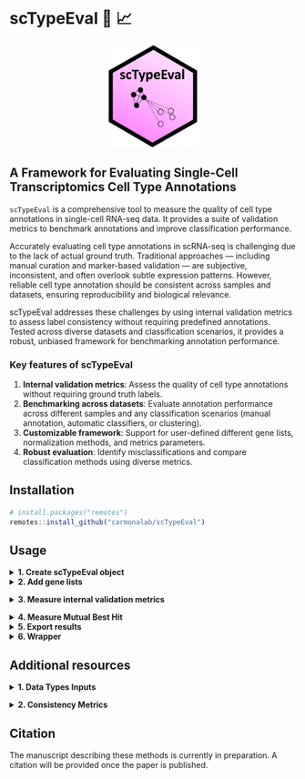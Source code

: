 # scTypeEval :microscope: :chart_with_upwards_trend:

<p align="center">

<img src="docs/scTypeEval_logo.png" height="180"/>

</p>

## A Framework for Evaluating Single-Cell Transcriptomics Cell Type Annotations

`scTypeEval` is a comprehensive tool to measure the quality of cell type annotations in single-cell RNA-seq data. It provides a suite of validation metrics to benchmark annotations and improve classification performance.

Accurately evaluating cell type annotations in scRNA-seq is challenging due to the lack of actual ground truth. Traditional approaches — including manual curation and marker-based validation — are subjective, inconsistent, and often overlook subtle expression patterns. However, reliable cell type annotation should be consistent across samples and datasets, ensuring reproducibility and biological relevance.

scTypeEval addresses these challenges by using internal validation metrics to assess label consistency without requiring predefined annotations. Tested across diverse datasets and classification scenarios, it provides a robust, unbiased framework for benchmarking annotation performance.

### Key features of scTypeEval

1. **Internal validation metrics**: Assess the quality of cell type annotations without requiring ground truth labels.
2. **Benchmarking across datasets**: Evaluate annotation performance across different samples and any classification scenarios (manual annotation, automatic classifiers, or clustering).
3. **Customizable framework**: Support for user-defined different gene lists, normalization methods, and metrics parameters.
4. **Robust evaluation**: Identify misclassifications and compare classification methods using diverse metrics.

## Installation

``` r
# install.packages("remotes")
remotes::install_github("carmonalab/scTypeEval")
```


## Usage

<details>
<summary><strong>1. Create scTypeEval object</strong></summary>

`scTypeEval` objects accept either a count matrix (rows as genes and columns as cells) and its corresponding metadata, a Seurat object, or a SingleCellExperiment (SCE) object. Metadata is expected to contain annotation labels and sample identifiers, if inter-sample consistency should be leveraged.

``` r
library(scTypeEval)

# From count matrix and metadata dataframe
sceval <- create.scTypeEval(matrix = count_matrix,
                           metadata = metadata)

# From Seurat object
sceval <- create.scTypeEval(seurat_obj)

# From SCE object
sceval <- create.scTypeEval(sce)
```
</details>


<details>
<summary><strong>2. Add gene lists</strong></summary> 

Add gene list on the scTypeEval object with relevant genes to compute the consistency metrics.
`scTypeEval` supports adding highly variable genes (HVG) and cell-type-specific gene markers. Additionally, custom lists can also be added. At least one gene list must be included in the `scTypeEval` object to compute consistency metrics.

``` r
# Add HVG gene list
sceval <- add.HVG(sceval)

# Add gene markers
sceval <- add.GeneMarkers(sceval,
                         ident = "cell_type") # indicate the annotation to identify the cell types
                         
# Add a custom list (e.g. list of transcription factors, cytokines...)
sceval <- add.GeneList(sceval, gene.list = custom_list)
sceval <- add.GeneList(sceval, gene.list = list("cytokines" = c("IL10", "IL6", "IL4",...)))
```

</details>

<a name="run.consistency"></a>
<details>
<summary><strong>3. Measure internal validation metrics</strong></summary> 

Computes internal validation consistency metrics for cell type annotations. By default, the following metrics will be run: `"silhouette"`, `"NeighborhoodPurity"`, `"ward.PropMatch"`, `"Leiden.PropMatch"`, and `"modularity"`.

See [Data types inputs](#data-types-inputs) and [Consistency metrics](#consistency-metrics) for more details on the data type inputs and different consistency metrics based on internal validation metrics.

``` r
sceval <- Run.Consistency(scTypeEval = sceval,
                          ident = "cell_type", # annotation method to evaluate
                          sample = "sample_id", # if inter-sample consistency want to be captured
                          IntVal.metric = c("silhouette", "NeighborhoodPurity"), # specificy one or multiple internal validation metrics
                          data.type = "pseudobulk") # one of "sc" (single-cell), "pseudobulk" or "pseudobulk_1vsall"
```

</details>

<a name="mbh"></a>
<details>
<summary><strong>4. Measure Mutual Best Hit</strong></summary> 

This method evaluates the consistency of cell type annotations across multiple samples using a Mutual Best Hit approach. In short, it applies a classifier bidirectionally between sample pairs to assess inter-sample reciprocal similarity.

Supported options, by default both are run if possible:

* `"Mutual.Score"`: Mean of the product of reciprocal prediction scores from classifier per cell type.
* `"Mutual.Match"`: Calculates the normalized proportion of reciprocal prediction matches between samples. 

``` r
sceval <- Run.BestHit(scTypeEval = sceval, 
                      ident = "cell_type", # annotation method to evaluate
                      sample = "sample_id", # required
                      method = c("Mutual.Score", "Mutual.Match"), # Mutual Best Hit method to run
                      data.type = "pseudobulk") # one of "sc" (single-cell) or "pseudobulk"
```

</details>



<details>
<summary><strong>5. Export results</strong></summary> 

Extracts and filters consistency metrics from an `scTypeEval` object into a data frame.

``` r
results <- get.ConsistencyData(scTypeEval = sceval)
```

Example of results table:

| celltype  | measure   | consistency.metric      | distance.method | gene.list | ident  | data.type  |
|-----------|-----------|-------------------------|-----------------|-----------|--------|------------|
| Treg     | 0.3255512 | BestHit-Mutual.Match    | NA              | HVG       | annot3 | pseudobulk |
| gdT       | 0.3875000 | NeighborhoodPurity      | euclidean       | HVG       | annot3 | pseudobulk |
| Treg      | 0.4372035 | NeighborhoodPurity      | euclidean       | HVG       | annot3 | pseudobulk |
| CD16      | 0.4673913 | NeighborhoodPurity      | euclidean       | HVG       | annot3 | pseudobulk |
| CD8       | 0.4739076 | NeighborhoodPurity      | euclidean       | HVG       | annot3 | pseudobulk |
| CD8      | 0.5106117 | ward.PropMatch         | euclidean       | HVG       | annot3 | pseudobulk |
| MAIT      | 0.5962547 | NeighborhoodPurity      | euclidean       | HVG       | annot3 | pseudobulk |
| CD8      | 0.6627756 | BestHit-Mutual.Match    | NA              | HVG       | annot3 | pseudobulk |


</details>


<details>
<summary><strong>6. Wrapper</strong></summary> 

This function serves as a wrapper to compute internal validation metrics [Run.Consistency](#run.consistency) and Mutual Best Hit consistency [Run.BestHit](#mbh) evaluations for cell type annotations. It supports multiple data types in the same run.

``` r
consistency_df <- Run.scTypeEval(scTypeEval = sceval,
                                 ident = "cell_type", # annotation method to evaluate
                                 sample = "sample_id",
                                 IntVal.metric = c("silhouette", "NeighborhoodPurity"), # specificy one or multiple internal validation metrics
                                 BH.method = c("Mutual.Score", "Mutual.Match"), # Mutual Best Hit method to run
                                 data.type = "pseudobulk")
```

</details>


## Additional resources

<a name="data-types-inputs"></a>
<details>
<summary><strong>1. Data Types Inputs</strong></summary>

When computing consistency metrics, data can be structured in the following ways:

- **`sc` (Single-cell level)**: Each cell is treated as an individual observation.  
- **`pseudobulk` (Aggregated per sample & cell type)**: Expression values are summed per sample and cell type, useful for capturing inter-sample variability.  
- **`pseudobulk_1vsall` (Pairwise comparison)**: Pseudobulk for each cell type is compared against the pseudobulk of all others cell types, resulting in 2 observations per sample.

</details>


<a name="consistency-metrics"></a>
<details>
<summary><strong>2. Consistency Metrics</strong></summary>

`scTypeEval` provides a range of **internal validation metrics** to assess the quality of cell type annotations without requiring external ground truth. These metrics evaluate consistency based on different properties such as **distance**, **clustering**, and **graph structure**.

#### **Default Metrics:**
By default, the following metrics are computed:  
- **`silhouette`** – Measures how well-separated a cell type is by comparing intra-group cohesion to inter-group separation. (Distance-based)  
- **`NeighborhoodPurity`** – Assesses local consistency by checking how many of a cell's K-nearest neighbors share the same label. (Local agreement)  
- **`ward.PropMatch`** – Evaluates the proportion of dominant labels in hierarchical Ward clusters. (Clustering-based)  
- **`Leiden.PropMatch`** – Similar to Ward.PropMatch but using Leiden partition. (Clustering-based)  
- **`modularity`** – Measures how well the annotation structure aligns with graph-based community detection. (Graph structure)  

#### **All Available Metrics:**
##### **Distance-Based Metrics:**  
- **`silhouette`** – Measures how distinct each cell type is compared to others.  
- **`inertia`** – Sum of squared distances from points to their assigned cluster centroid.  
- **`Xie-Beni`** – Ratio of intra-cluster compactness to inter-cluster separation.  
- **`S_Dbw`** – Validates clustering based on density and separation.  
- **`I`** – Balances cluster cohesion and separation.  

##### **Clustering-Based Metrics:**  
- **`ward.PropMatch`** – Proportion of dominant labels in Ward hierarchical clusters.  
- **`ward.NMI`** – Normalized Mutual Information between Ward clusters and reference labels.  
- **`ward.ARI`** – Adjusted Rand Index for Ward clustering.  
- **`Leiden.PropMatch`** – Proportion of dominant labels in Leiden clusters.  
- **`Leiden.NMI`** – Normalized Mutual Information for Leiden partitions.  
- **`Leiden.ARI`** – Adjusted Rand Index for Leiden clustering.  

##### **Graph-Based Metrics:**  
- **`modularity`** – Strength of intra-group connectivity compared to a random model.  
- **`GraphConnectivity`** – Measures the proportion of elements within the largest connected component of a cell type.  

##### **Local Agreement Metrics:**  
- **`NeighborhoodPurity`** – Proportion of a cell's nearest neighbors sharing the same label.  

Each metric provides a unique perspective on annotation consistency, allowing for a comprehensive evaluation.  

</details>



## Citation  

The manuscript describing these methods is currently in preparation. A citation will be provided once the paper is published.  

